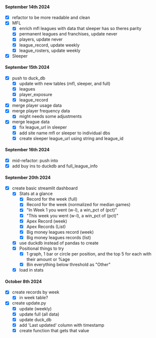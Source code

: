 
#### September 14th 2024
- [x] refactor to be more readable and clean
- [x] MFL
	- [x] enrich mfl leagues with data that sleeper has so theres parity
	- [x] permanent leagues and franchises, update never
	- [x] players, update never
	- [x] league_record, update weekly
	- [x] league_rosters, update weekly
- [x] Sleeper 
#### September 15th 2024
- [x] push to duck_db
	- [x] update with new  tables (mfl, sleeper, and full)
	- [x] leagues
	- [x] player_exposure
	- [x] league_record
- [x] merge player usage data
- [x] merge player frequency data
	- [x] might needs some adjustments
- [x] merge league data 
	- [x] fix league_url in sleeper
	- [x] add site name mfl or sleeper to individual dbs
	- [x] create sleeper league_url using string and league_id
#### September 16th 2024
- [x] mid-refactor: push into 
- [x] add buy ins to duckdb and full_league_info
#### September 20th 2024
- [x] create basic streamlit dashboard 
	- [x] Stats at a glance
		- [x] Record for the week (full)
		- [x] Record for the week (normalized for median games)
		- [x] "In Week 1 you went (w-l), a win_pct of (pct)"
		- [x] "This week you went (w-l), a win_pct of (pct)"
		- [x] Apex Record (week)
		- [x] Apex Records (List)
		- [x] Big money leagues record (week)
		- [x] Big money leagues records (list)
	- [x] use duckdb instead of pandas to create
	- [x] Positional things to try
		- [x] 1 graph, 1 bar or circle per position, and the top 5 for each with their amount or %age
		- [x] Bin everything below threshold as "Other"
	- [x] load in stats
#### October 8th 2024
- [x] create records by week 
	- [x] in week table?
- [x] create update.py
	- [x] update (weekly)
	- [x] update full (all data) 
	- [x] update duck_db
	- [x] add 'Last updated' column with timestamp
	- [x] create function that gets that value